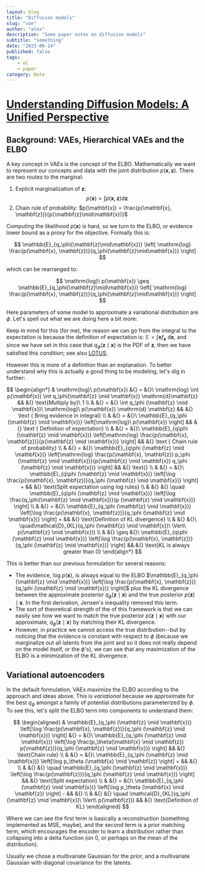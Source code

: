```yaml
---
layout: blog
title: "Diffusion models"
slug: "vae"
author: "alex"
description: "Some paper notes on diffusion models"
subtitle: "something"
date: "2023-06-14"
published: false
tags: 
    - ml
    - paper
category: Note
---
```


# [Understanding Diffusion Models: A Unified Perspective](https://arxiv.org/abs/2208.11970)

## Background: VAEs, Hierarchical VAEs and the ELBO

A key concept in VAEs is the concept of the ELBO. Mathematically we want to represent our concepts and data with the joint distribution $p(\mathbf{x}, \mathbf{z})$. There are two routes to the marginal:

1. Explicit marginalization of $\mathbf{z}$: 
$$
\tag{eq-1} p(\mathbf{x}) = \int p(\mathbf{x}, \mathbf{z}) \mathrm{d}\mathbf{z}
$$ 
2. Chain rule of probability: $p(\mathbf{x}) = \frac{p(\mathbf{x}, \mathbf{z})}{p(\mathbf{z}\mid\mathbf{x})}$

Computing the likelihood $p(\mathbf{x})$ is hard, so we turn to the ELBO, or evidence lower bound as a proxy for the objective. Formally this is:


$$
\mathbb{E}_{q_\phi(\mathbf{z}\mid\mathbf{x})} \left[ \mathrm{log} \frac{p(\mathbf{x}, \mathbf{z})}{q_\phi(\mathbf{z}\mid\mathbf{x})} \right]
$$ 

which can be rearranged to:

$$
\mathrm{log}\ p(\mathbf{x}) \geq \mathbb{E}_{q_\phi(\mathbf{z}\mid\mathbf{x})} \left[ \mathrm{log} \frac{p(\mathbf{x}, \mathbf{z})}{q_\phi(\mathbf{z}\mid\mathbf{x})} \right]
$$

Here parameters of some model to approximate a variational distribution are $\phi$. Let's spell out what we are doing here a bit more:

Keep in mind for this (for me), the reason we can go from the integral to the expectation is because the definition of expectation is: $\mathbb{E} = \int \mathbf{x}f_\mathbf{x}\ \mathrm{d}\mathbf{x}$, and since we have set in this case that $q_\phi (\mathbf{z} \mid \mathbf{x})$ is the PDF of $\mathbf{z}$, then we have satisfied this condition; see also [LOTUS](https://en.wikipedia.org/wiki/Law_of_the_unconscious_statistician).

However this is more of a definition than an explanation. To better understand why this is actually a good thing to be modeling, let's dig in further: 

<div class="overflow-scroll text-sm">

$$
\begin{align*}
& \mathrm{log}\ p(\mathbf{x}) &{} = &{}\ \mathrm{log} \int p(\mathbf{x}) \int q_\phi(\mathbf{z} \mid \mathbf{x}) \mathrm{d}\mathbf{z} && &{} \text{Multiply by}\ 1 \\ 
& &{} = &{} \int q_\phi (\mathbf{z} \mid \mathbf{x})\ \mathrm{log}\ p(\mathbf{x}) \mathrm{d} \mathbf{z} && &{} \text { Bring evidence in integral} \\ 
& &{} = &{}\  \mathbb{E}_{q_\phi (\mathbf{z} \mid \mathbf{x})} \left[\mathrm{log}\ p(\mathbf{x}) \right] && &{} \text { Definition of expectation} \\
& &{} = &{}\ \mathbb{E}_{q\phi (\mathbf{z} \mid \mathbf{x})} \left[\mathrm{log} \frac{p(\mathbf{x}, \mathbf{z})}{p(\mathbf{z} \mid \mathbf{x})} \right] && &{} \text { Chain rule of probability} \\
& &{} = &{}\ \mathbb{E}_{q\phi (\mathbf{z} \mid \mathbf{x})} \left[\mathrm{log} \frac{p(\mathbf{x}, \mathbf{z}) p_\phi (\mathbf{z} \mid \mathbf{x})}{p(\mathbf{z} \mid \mathbf{x}) q_\phi (\mathbf{z} \mid \mathbf{x})} \right] && &{} \text{} \\
& &{} = &{}\ \mathbb{E}_{q\phi (\mathbf{z} \mid \mathbf{x})} \left[\log \frac{p(\mathbf{x}, \mathbf{z})}{q_\phi (\mathbf{z} \mid \mathbf{x})} \right] +  && &{} \text{Split expectation using log rules} \\
& &{} &{} \quad \mathbb{E}_{q\phi (\mathbf{z} \mid \mathbf{x})} \left[\log \frac{q_\phi(\mathbf{z} \mid \mathbf{x})}{p (\mathbf{z} \mid \mathbf{x})} \right] \\
& &{} = &{}\ \mathbb{E}_{q_\phi (\mathbf{z} \mid \mathbf{x})} \left[\log \frac{p(\mathbf{x}, \mathbf{z})}{q_\phi (\mathbf{z} \mid \mathbf{x})} \right] + && &{} \text{Definition of KL divergence} \\
& &{} &{}\ \quad\mathcal{D}_{KL}(q_\phi (\mathbf{z} \mid \mathbf{x})\ \Vert\ p(\mathbf{z} \mid \mathbf{x})) \\
& &{} \geq &{}\ \mathbb{E}_{q\phi (\mathbf{z} \mid \mathbf{x})} \left[\log \frac{p(\mathbf{x}, \mathbf{z})}{q_\phi (\mathbf{z} \mid \mathbf{x})} \right] && &{} \text{KL is always greater than 0}
\end{align*}
$$

</div>

This is better than our previous formulation for several reasons:

- The evidence, $\mathrm{log}\ p(\mathbf{x})$, is always equal to the ELBO $\mathbb{E}_{q_\phi (\mathbf{z} \mid \mathbf{x})} \left[\log \frac{p(\mathbf{x}, \mathbf{z})}{q_\phi (\mathbf{z} \mid \mathbf{x})} \right]$ plus the KL divergence between the approximate posterior $q_\phi (\mathbf{z} \mid \mathbf{x})$ and the true posterior $p(\mathbf{z}) \mid \mathbf{x}$. In the first derivation, Jensen's inequality removed this term.
- The sort of theoretical strength of the of this framework is that we can easily see how we want to match the true posterior $p(\mathbf{z} \mid \mathbf{x})$ with our approximate, $q_\phi(\mathbf{z} \mid \mathbf{x})$ by matching their KL divergence.
- However, in practice we cannot access the true distribution--but by noticing that the evidence is constant with respect to $\phi$ (because we marginalize out all latents from the joint and so it does not really depend on the model itself, or the $\phi$'s), we can see that any maximization of the ELBO is a minimization of the KL divergence.

## Variational autoencoders

In the default formulation, VAEs maximize the ELBO according to the approach and ideas above. This is *variational* because we approximate for the best $q_\phi$ amongst a family of potential distributions parameterized by $\phi$. To see this, let's split the ELBO term into components to understand them:

<div class="text-sm overflow-scroll">

$$
\begin{aligned}
& \mathbb{E}_{q_\phi (\mathbf{z} \mid \mathbf{x})} \left[\log \frac{p(\mathbf{x}, \mathbf{z})}{q_\phi (\mathbf{z} \mid \mathbf{x})} \right] &{} = &{}\ \mathbb{E}_{q_\phi (\mathbf{z} \mid \mathbf{x})} \left[\log \frac{p_\theta(\mathbf{x} \mid \mathbf{z}) p(\mathbf{z})}{q_\phi (\mathbf{z} \mid \mathbf{x})} \right] && &{} \text{Chain rule} \\
& &{} = &{}\ \mathbb{E}_{q_\phi (\mathbf{z} \mid \mathbf{x})} \left[\log p_\theta (\mathbf{x} \mid \mathbf{z}) \right] + && &{} \\
& &{} &{} \quad \mathbb{E}_{q_\phi (\mathbf{z} \mid \mathbf{x})} \left[\log \frac{p(\mathbf{z})}{q_\phi (\mathbf{z} \mid \mathbf{x})} \right] && &{} \text{Split expectation} \\
& &{} = &{}\ \mathbb{E}_{q_\phi (\mathbf{z} \mid \mathbf{x})} \left[\log p_\theta (\mathbf{x} \mid \mathbf{z}) \right] - && &{} \\
& &{} &{} \quad \mathcal{D}_{KL}(q_\phi (\mathbf{z} \mid \mathbf{x})\ \Vert\ p(\mathbf{z})) && &{} \text{Definition of KL} 
\end{aligned}
$$

</div>

Where we can see the first term is basically a reconstruction (something implemented as MSE, maybe), and the second term is a prior matching term, which encourages the encoder to learn a distribution rather than collapsing into a delta function (on 0, or perhaps on the mean of the distribution).

Usually we chose a multivariate Gaussian for the prior, and a multivariate Gaussian with diagonal covariance for the latents.

<br>
